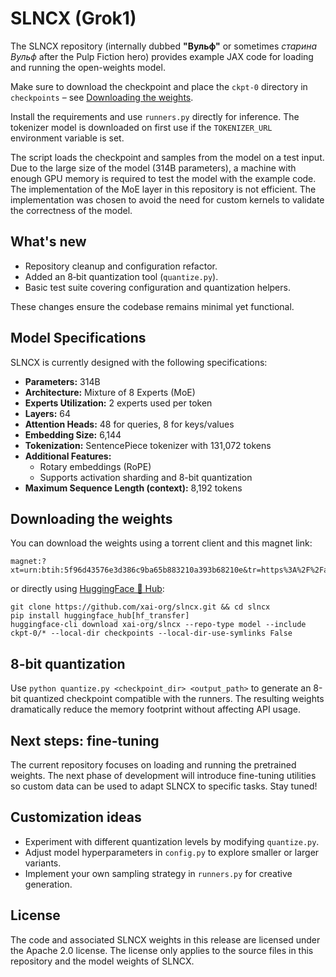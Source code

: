 # SLNCX (Grok1)

The SLNCX repository (internally dubbed **"Вульф"** or sometimes *старина Вульф* after the Pulp Fiction hero) provides example JAX code for loading and running the open-weights model.

Make sure to download the checkpoint and place the `ckpt-0` directory in `checkpoints` &ndash; see [Downloading the weights](#downloading-the-weights).

Install the requirements and use `runners.py` directly for inference. The tokenizer model is downloaded on first use if the `TOKENIZER_URL` environment variable is set.

The script loads the checkpoint and samples from the model on a test input. Due to the large size of the model (314B parameters), a machine with enough GPU memory is required to test the model with the example code. The implementation of the MoE layer in this repository is not efficient. The implementation was chosen to avoid the need for custom kernels to validate the correctness of the model.

## What's new

- Repository cleanup and configuration refactor.
- Added an 8‑bit quantization tool (`quantize.py`).
- Basic test suite covering configuration and quantization helpers.

These changes ensure the codebase remains minimal yet functional.

## Model Specifications

SLNCX is currently designed with the following specifications:

- **Parameters:** 314B
- **Architecture:** Mixture of 8 Experts (MoE)
- **Experts Utilization:** 2 experts used per token
- **Layers:** 64
- **Attention Heads:** 48 for queries, 8 for keys/values
- **Embedding Size:** 6,144
- **Tokenization:** SentencePiece tokenizer with 131,072 tokens
- **Additional Features:**
  - Rotary embeddings (RoPE)
  - Supports activation sharding and 8-bit quantization
- **Maximum Sequence Length (context):** 8,192 tokens

## Downloading the weights

You can download the weights using a torrent client and this magnet link:

```
magnet:?xt=urn:btih:5f96d43576e3d386c9ba65b883210a393b68210e&tr=https%3A%2F%2Facademictorrents.com%2Fannounce.php&tr=udp%3A%2F%2Ftracker.coppersurfer.tk%3A6969&tr=udp%3A%2F%2Ftracker.opentrackr.org%3A1337%2Fannounce
```

or directly using [HuggingFace 🫡 Hub](https://huggingface.co/xai-org/slncx):

```
git clone https://github.com/xai-org/slncx.git && cd slncx
pip install huggingface_hub[hf_transfer]
huggingface-cli download xai-org/slncx --repo-type model --include ckpt-0/* --local-dir checkpoints --local-dir-use-symlinks False
```

## 8-bit quantization

Use `python quantize.py <checkpoint_dir> <output_path>` to generate an 8-bit quantized checkpoint compatible with the runners. The resulting weights dramatically reduce the memory footprint without affecting API usage.

## Next steps: fine-tuning

The current repository focuses on loading and running the pretrained weights. The next phase of development will introduce fine-tuning utilities so custom data can be used to adapt SLNCX to specific tasks. Stay tuned!

## Customization ideas

- Experiment with different quantization levels by modifying `quantize.py`.
- Adjust model hyperparameters in `config.py` to explore smaller or larger variants.
- Implement your own sampling strategy in `runners.py` for creative generation.

## License

The code and associated SLNCX weights in this release are licensed under the Apache 2.0 license. The license only applies to the source files in this repository and the model weights of SLNCX.
